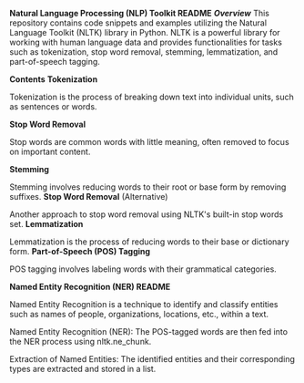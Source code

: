 **Natural Language Processing (NLP) Toolkit README**
***Overview***
This repository contains code snippets and examples utilizing the Natural Language Toolkit (NLTK) library in Python. NLTK is a powerful library for working with human language data and provides functionalities for tasks such as tokenization, stop word removal, stemming, lemmatization, and part-of-speech tagging.

**Contents**
**Tokenization**

Tokenization is the process of breaking down text into individual units, such as sentences or words.

**Stop Word Removal**

Stop words are common words with little meaning, often removed to focus on important content.

**Stemming**

Stemming involves reducing words to their root or base form by removing suffixes.
**Stop Word Removal** (Alternative)

Another approach to stop word removal using NLTK's built-in stop words set.
**Lemmatization**

Lemmatization is the process of reducing words to their base or dictionary form.
**Part-of-Speech (POS) Tagging**

POS tagging involves labeling words with their grammatical categories.

**Named Entity Recognition (NER) README**


Named Entity Recognition is a technique to identify and classify entities such as names of people, organizations, locations, etc., within a text.

Named Entity Recognition (NER): The POS-tagged words are then fed into the NER process using nltk.ne_chunk.

Extraction of Named Entities: The identified entities and their corresponding types are extracted and stored in a list.
